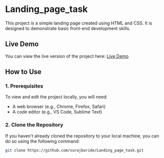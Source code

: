 # Landing_page_task

This project is a simple landing page created using HTML and CSS. It is designed to demonstrate basic front-end development skills.

## Live Demo

You can view the live version of the project here: [Live Demo](https://conquer-phi.vercel.app/)

## How to Use

### 1. Prerequisites

To view and edit the project locally, you will need:

- A web browser (e.g., Chrome, Firefox, Safari)
- A code editor (e.g., VS Code, Sublime Text)

### 2. Clone the Repository

If you haven't already cloned the repository to your local machine, you can do so using the following command:

```bash
git clone https://github.com/surajbaride/Landing_page_task.git
